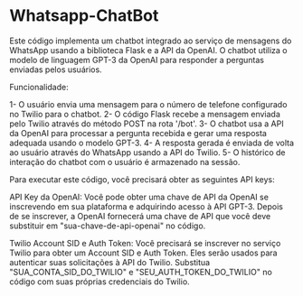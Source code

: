 # Whatsapp-ChatBot

Este código implementa um chatbot integrado ao serviço de mensagens do WhatsApp usando a biblioteca Flask e a API da OpenAI. O chatbot utiliza o modelo de linguagem GPT-3 da OpenAI para responder a perguntas enviadas pelos usuários.

Funcionalidade:

1- O usuário envia uma mensagem para o número de telefone configurado no Twilio para o chatbot.
2- O código Flask recebe a mensagem enviada pelo Twilio através do método POST na rota '/bot'.
3- O chatbot usa a API da OpenAI para processar a pergunta recebida e gerar uma resposta adequada usando o modelo GPT-3.
4- A resposta gerada é enviada de volta ao usuário através do WhatsApp usando a API do Twilio.
5- O histórico de interação do chatbot com o usuário é armazenado na sessão.

Para executar este código, você precisará obter as seguintes API keys:

API Key da OpenAI: Você pode obter uma chave de API da OpenAI se inscrevendo em sua plataforma e adquirindo acesso à API GPT-3. Depois de se inscrever, a OpenAI fornecerá uma chave de API que você deve substituir em "sua-chave-de-api-openai" no código.

Twilio Account SID e Auth Token: Você precisará se inscrever no serviço Twilio para obter um Account SID e Auth Token. Eles serão usados para autenticar suas solicitações à API do Twilio. Substitua "SUA_CONTA_SID_DO_TWILIO" e "SEU_AUTH_TOKEN_DO_TWILIO" no código com suas próprias credenciais do Twilio.
